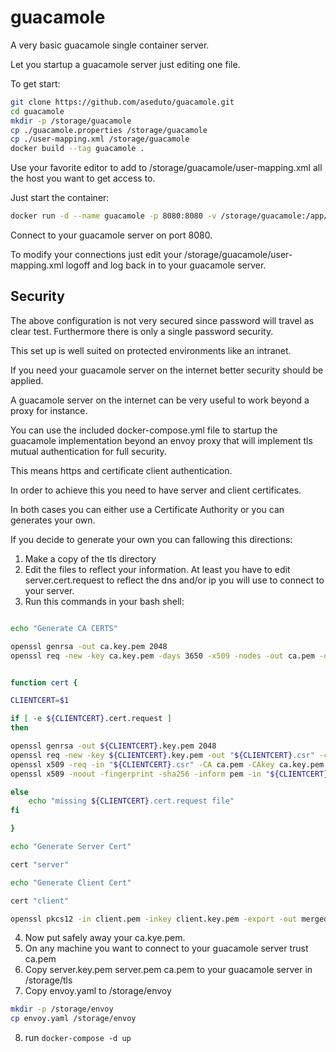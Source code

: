 ﻿# guacamole

A very basic guacamole single container server. 

Let you startup a guacamole server just editing one file.

To get start:

```bash
git clone https://github.com/aseduto/guacamole.git
cd guacamole
mkdir -p /storage/guacamole
cp ./guacamole.properties /storage/guacamole
cp ./user-mapping.xml /storage/guacamole
docker build --tag guacamole .
```
Use your favorite editor to add to /storage/guacamole/user-mapping.xml all the host you want to get access to.

Just start the container:

```bash
docker run -d --name guacamole -p 8080:8080 -v /storage/guacamole:/app/guacamole	 guacamole 
```

Connect to your guacamole server on port 8080.

To modify your connections just edit your /storage/guacamole/user-mapping.xml logoff and log back in to your guacamole server. 

## Security

The above configuration is not very secured since password will travel as clear test. Furthermore there is only a single password security.

This set up is well suited on protected environments like an intranet.

If you need your guacamole server on the internet better security should be applied.

A guacamole server on the internet can be very useful to work beyond a proxy for instance.

You can use the included docker-compose.yml file to startup the guacamole implementation beyond an envoy proxy that will implement tls mutual authentication for full security.

This means https and certificate client authentication.

In order to achieve this you need to have server and client certificates.

In both cases you can either use a Certificate Authority or you can generates your own.

If you decide to generate your own you can fallowing this directions:

1. Make a copy of the tls directory
2. Edit the files to reflect your information. At least you have to edit server.cert.request to reflect the dns and/or ip you will use to connect to your server.
3. Run this commands in your bash shell:

```bash

echo "Generate CA CERTS"

openssl genrsa -out ca.key.pem 2048
openssl req -new -key ca.key.pem -days 3650 -x509 -nodes -out ca.pem -outform PEM -config ca.cert.request


function cert {

CLIENTCERT=$1

if [ -e ${CLIENTCERT}.cert.request ]
then

openssl genrsa -out ${CLIENTCERT}.key.pem 2048
openssl req -new -key ${CLIENTCERT}.key.pem -out "${CLIENTCERT}.csr" -config ${CLIENTCERT}.cert.request
openssl x509 -req -in "${CLIENTCERT}.csr" -CA ca.pem -CAkey ca.key.pem -CAcreateserial -out "${CLIENTCERT}.pem" -days 10000 -extensions v3_ext -extfile ${CLIENTCERT}.cert.request
openssl x509 -noout -fingerprint -sha256 -inform pem -in "${CLIENTCERT}.pem"

else
    echo "missing ${CLIENTCERT}.cert.request file"
fi

}

echo "Generate Server Cert"

cert "server"

echo "Generate Client Cert"

cert "client"

openssl pkcs12 -in client.pem -inkey client.key.pem -export -out merged.pfx

```

4. Now put safely away your ca.kye.pem. 
5. On any machine you want to connect to your guacamole server trust ca.pem
6. Copy server.key.pem server.pem ca.pem to your guacamole server in /storage/tls
7. Copy envoy.yaml to /storage/envoy
```bash
mkdir -p /storage/envoy
cp envoy.yaml /storage/envoy
```
8. run ```docker-compose -d up```










